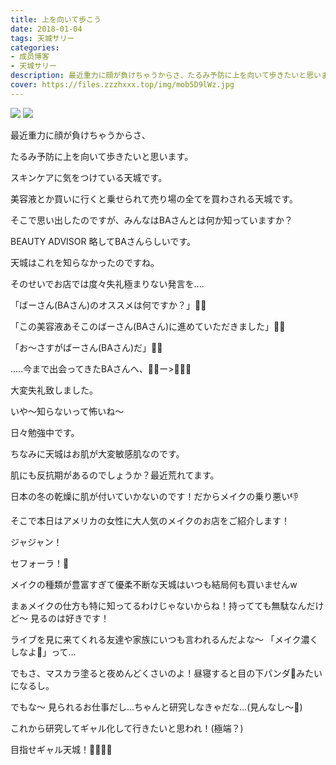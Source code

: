 ```yaml
---
title: 上を向いて歩こう
date: 2018-01-04
tags: 天城サリー
categories: 
- 成员博客
- 天城サリー
description: 最近重力に顔が負けちゃうからさ、たるみ予防に上を向いて歩きたいと思います。スキンケアに気をつけている天城です。美容液とか買いに行くと乗せられて売り場の全てを買わされる天城です。そこで思い出したので...
cover: https://files.zzzhxxx.top/img/mob5D9lWz.jpg 
---
```

![](https://files.zzzhxxx.top/img/mob5D9lWz.jpg)
![](https://files.zzzhxxx.top/img/mobOstJsQ.jpg)

最近重力に顔が負けちゃうからさ、



たるみ予防に上を向いて歩きたいと思います。



スキンケアに気をつけている天城です。



美容液とか買いに行くと乗せられて売り場の全てを買わされる天城です。



そこで思い出したのですが、みんなはBAさんとは何か知っていますか？



BEAUTY ADVISOR 略してBAさんらしいです。



天城はこれを知らなかったのですね。



そのせいでお店では度々失礼極まりない発言を....



「ばーさん(BAさん)のオススメは何ですか？」👵🏻


「この美容液あそこのばーさん(BAさん)に進めていただきました」👵🏻


「お〜さすがばーさん(BAさん)だ」👵🏻


.....今まで出会ってきたBAさんへ、👵🏻ー>👱🏻‍♀️



大変失礼致しました。



いや〜知らないって怖いね〜 



日々勉強中です。



ちなみに天城はお肌が大変敏感肌なのです。



肌にも反抗期があるのでしょうか？最近荒れてます。



日本の冬の乾燥に肌が付いていかないのです！だからメイクの乗り悪い👎



そこで本日はアメリカの女性に大人気のメイクのお店をご紹介します！



ジャジャン！

セフォーラ！💄


メイクの種類が豊富すぎて優柔不断な天城はいつも結局何も買いませんw


まぁメイクの仕方も特に知ってるわけじゃないからね！持ってても無駄なんだけど〜 見るのは好きです！


ライブを見に来てくれる友達や家族にいつも言われるんだよな〜 「メイク濃くしなよ💄」って...


でもさ、マスカラ塗ると夜めんどくさいのよ！昼寝すると目の下パンダ🐼みたいになるし。


でもな〜 見られるお仕事だし...ちゃんと研究しなきゃだな...(見んなし〜👀)



これから研究してギャル化して行きたいと思われ！(極端？)


目指せギャル天城！👩🏼🤙🏻





